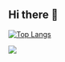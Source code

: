 ## Hi there 👋
[![Top Langs](https://github-readme-stats.vercel.app/api/top-langs/?username=ritalinux&layout=compact)](https://github.com/ritalinux/ritalinux)

<picture>
  <source
    srcset="https://github-readme-stats.vercel.app/api/top-langs/?username=ritalinux&layout=compact&theme=dark"
    media="(prefers-color-scheme: dark)"
  />
  <source
    srcset="https://github-readme-stats.vercel.app/api/top-langs/?username=ritalinux&layout=compact"
    media="(prefers-color-scheme: light), (prefers-color-scheme: no-preference)"
  />
  <img src="https://github-readme-stats.vercel.app/api/top-langs/?username=ritalinux&layout=compact" />
</picture>

<!--
**ritalinux/ritalinux** is a ✨ _special_ ✨ repository because its `README.md` (this file) appears on your GitHub profile.

Here are some ideas to get you started:

- 🔭 I’m currently working on ...
- 🌱 I’m currently learning ...
- 👯 I’m looking to collaborate on ...
- 🤔 I’m looking for help with ...
- 💬 Ask me about ...
- 📫 How to reach me: ...
- 😄 Pronouns: ...
- ⚡ Fun fact: ...
-->
